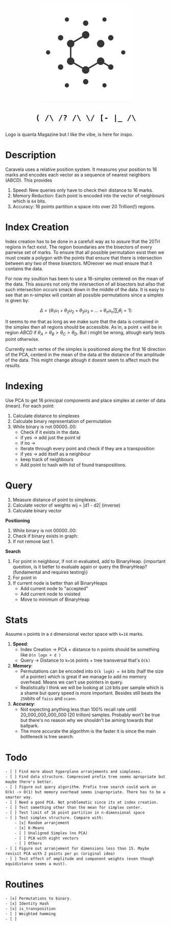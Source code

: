 
<h1 align=center>
<img width=300 src="assets/caravela_logo_placeholder.jpeg">
<p><code>( /\ /? /\ \/ [- |_ /\</code></p>
</h1>

<p>Logo is quanta Magazine but I like the vibe, is here for inspo.</p>


# Description
Caravela uses a relative position system. It measures your position to 16 marks and encodes each vector as a sequence of nearest neighbors (ABCD). This provides
1. Speed: New queries only have to check their distance to 16 marks.
2. Memory Reduction: Each point is encoded into the vector of neighbours which is `64` bits.
3. Accuracy: 16 points partition a space into over 20 Trillion(!) regions.

# Index Creation
Index creation has to be done in a carefull way as to assure that the 20Trl regions in fact exist. The region boundaries are the bisectors of every pairwise set of marks. To ensure that all possible permutation exist then we must create a polygon with the points that ensure that there is intersection between any two of these bisectors. MOreover we must ensure that it contains the data.

For now my soultion has been to use a 16-simplex centered on the mean of the data. This assures not only the intersection of all bisectors but allso that such intersection occurs smack down in the middle of the data.
It is easy to see that an n-simplex will contain all possible permutations since a simplex is given by:

$$ \Delta = \left( \theta_1u_1 + \theta_2u_2 + \theta_3u_3 + \dots + \theta_nu_n \middle| \sum_i \theta_i =1\right)$$

It seems to me that as long as we make sure that the data is contained in the simplex then all regions should be accessible. As in, a point `x` will be in region $ABCD$ if $\theta_A > \theta_B > \theta_C > \theta_D$. But i might be wrong, altough early tests point otherwise.

Currently each vertex of the simplex is positioned along the first 16 direction of the PCA, centerd in the mean of the data at the distance of the amplitude of the data. This might change altough it doesnt seem to affect much the results.

# Indexing
Use PCA to get 16 principal components and place simplex at center of data (mean).
For each point:
1. Calculate distance to simplexes
2. Calculate binary representation of permutation
3. While binary is not 00000..00:
    - Check if it exists in the data.
    - if yes -> add just the point id
    - if no ->
    - Iterate through every point and check if they are a transposition
    - if yes -> add itself as a neighbour
    - keep track of neighbours
    - Add point to hash with list of found transpositions.



# Query

1. Measure distance of point to simplexes.
2. Calculate vector of weights wij = |d1 - d2| (inverse)
3. Calculate binary vector

**Positioning**
1. While binary is not 00000..00:
2. Check if binary exists in graph:
3. If not remove last 1.

**Search**
1. For point in neighbour, if not in evaluated, add to BinaryHeap.
{important question, is it better to evaluate again or query the BinaryHeap? (fundamental and requires testing)}
2. For point in
2. If current node is better than all BinaryHeaps
    - Add current node to "accepted"
    - Add current node to visisted
    - Move to minimum of BinaryHeap


# Stats
Assume `n` points in a `d` dimensional vector space with `k=16` marks. 
1. **Speed**:
    - Index Creation -> PCA + distance to n points should be something like `O(n logn + d )`
    - Query -> Distance to `k=16` points + tree transversal that's `O(k)`
2. **Memory**:
    - Permutations can be encoded into `O(k logk) = 64` bits (half the size of a pointer) which is great if we manage to add no memory overhead. Means we can't use pointers in query.
    - Realistically I think we will be looking at `128` bits per sample which is a shame but query speed is more important. Besides still beats the `256`bits of `faiss` and `scann`.
3. **Accuracy**:
    - Not expecting anything less than 100% recall rate untill 20_000_000_000_000 (20 trillion) samples. Probably won't be true but there's no reason why we shouldn't be aiming towards that ballpark.
    - The more accurate the algorithm is the faster it is since the main bottleneck is tree search.

# Todo
    - [ ] Find more about hyperplane arranjements and simplexes.
    - [ ] Find data structure. Compressed prefix tree seems apropriate but maybe there's better.
    - [ ] Figure out query algorithm. Prefix tree search could work on O(k) -> O(1) but memory overhead seems inapropriate. There has to be a smarter way.
    - [ ] Need a good PCA. Not problematic since its at index creation.
    - [ ] Test something other than the mean for simplex center.   
    - [ ] Test limit of 16 point partition in n-dimensional space
    - [ ] Test simplex structure. Compare with:
        - [x] Random arranjement
        - [x] K-Means
        - [ ] Unaligned Simplex (no PCA)
        - [ ] PCA with eight vectors
        - [ ] Others
    - [ ] Figure out arranjement for dimensions less than 15. Maybe revisit PCA with 2 points per pc (original idea)
    - [ ] Test effect of amplitude and component weights (even though equidistance seems a must).

# Routines
    - [x] Permutations to binary.
    - [x] Identity Hash
    - [x] is_transposition
    - [ ] Weighted hamming
    - [ ] 


